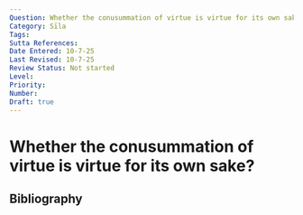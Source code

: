 ```yaml
---
Question: Whether the conusummation of virtue is virtue for its own sake?
Category: Sīla
Tags: 
Sutta References: 
Date Entered: 10-7-25
Last Revised: 10-7-25
Review Status: Not started
Level: 
Priority: 
Number: 
Draft: true
---
```


# Whether the conusummation of virtue is virtue for its own sake?

## Bibliography

<!-- 

Notes:



-->